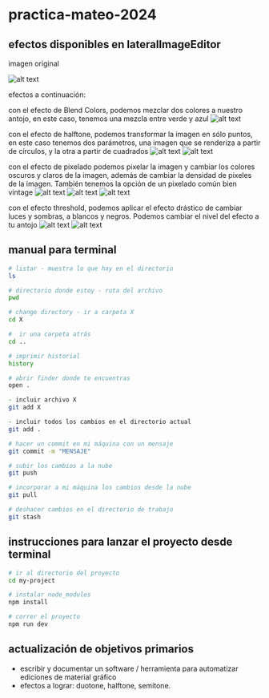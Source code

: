 # practica-mateo-2024

## efectos disponibles en lateralImageEditor

imagen original

![alt text](blendColors-2024-09-23-18-07.png)

efectos a continuación:

con el efecto de Blend Colors, podemos mezclar dos colores a nuestro antojo, en este caso, tenemos una mezcla entre verde y azul
![alt text](blendColors-2024-09-23-18-08.png)

con el efecto de halftone, podemos transformar la imagen en sólo puntos, en este caso tenemos dos parámetros, una imagen que se renderiza a partir de círculos, y la otra a partir de cuadrados
![alt text](halftonePruebas-2024-09-23-18-08.png)
![alt text](<halftonePruebas-2024-09-23-18-08 (1).png>)

con el efecto de pixelado podemos pixelar la imagen y cambiar los colores oscuros y claros de la imagen, además de cambiar la densidad de pixeles de la imagen. También tenemos la opción de un pixelado común bien vintage 
![alt text](pixelHalftone-2024-09-23-18-11.png)
![alt text](pixelHalftone-2024-09-23-18-12.png)
![alt text](pixelado-2024-09-23-18-21.png)

con el efecto threshold, podemos aplicar el efecto drástico de cambiar luces y sombras, a blancos y negros. Podemos cambiar el nivel del efecto a tu antojo
![alt text](threshold-2024-09-23-18-12.png)
![alt text](threshold-2024-09-23-18-13.png)

## manual para terminal

```zsh
# listar - muestra lo que hay en el directorio
ls
```

```zsh
# directorio donde estoy - ruta del archivo
pwd 
```

```zsh
# change directory - ir a carpeta X
cd X
```

```zsh
#  ir una carpeta atrás
cd ..
```

```zsh
# imprimir historial
history
```

```zsh
# abrir finder donde te encuentras
open . 
```

```zsh
- incluir archivo X
git add X
```

```zsh
- incluir todos los cambios en el directorio actual
git add .
```

```zsh
# hacer un commit en mi máquina con un mensaje
git commit -m "MENSAJE"
```

```zsh
# subir los cambios a la nube
git push 
```

```zsh
# incorporar a mi máquina los cambios desde la nube
git pull 
```

```zsh
# deshacer cambios en el directorio de trabajo
git stash
```

## instrucciones para lanzar el proyecto desde terminal

```zsh
# ir al directorio del proyecto
cd my-project
```

```zsh
# instalar node_modules
npm install
```

```zsh
# correr el proyecto
npm run dev
```

## actualización de objetivos primarios

- escribir y documentar un software / herramienta para automatizar ediciones de material gráfico
- efectos a lograr: duotone, halftone, semitone.
